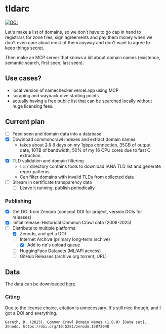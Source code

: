 # tldarc

[![DOI](https://zenodo.org/badge/DOI/10.5281/zenodo.15872040.svg)](https://doi.org/10.5281/zenodo.15872040)

Let's make a list of domains, so we don't have to go cap in hand to registrars
for zone files, sign agreements and pay them money when we don't even care about
most of them anyway and don't want to agree to keep things secret.

Then make an MCP server that knows a bit about domain names (existence, semantic
search, first seen, last seen).

## Use cases?

* local version of namechecker.vercel.app using MCP
* scraping and wayback dive starting points
* actually having a free public list that can be searched locally without huge
  licensing fees.

## Current plan

- [ ] Feed seen and domain data into a database
- [x] Download commoncrawl indexes and extract domain names
  - takes about ~~2.5~~ 8 days on my 1gbps connection, 35GB of output data,
    10TB of bandwidth, 50% of my 16 CPU cores due to fast C extraction.
- [x] TLD validation and domain filtering
  - `tld/` directory contains tools to download IANA TLD list and generate regex patterns
  - Can filter domains with invalid TLDs from collected data
- [ ] Stream in certificate transparency data
  - [ ] Leave it running, publish periodically

### Publishing

- [x] Get DOI from Zenodo (concept DOI for project, version DOIs for releases)
- [x] Initial release: Historical Common Crawl data (2008-2025)
- [ ] Distribute to multiple platforms:
  - [x] Zenodo, and get a DOI
  - [ ] Internet Archive (primary long-term archive)
    - [x] Add to rip's upload queue
  - [ ] HuggingFace Datasets (ML/API access)
  - [ ] GitHub Releases (archive.org torrent, URL)

## Data

The data can be downloaded [here](https://zenodo.org/records/15872040).

### Citing

Due to the license choice, citation is unnecessary. It's still nice though,
and I got a DOI and everything.

```text
Gareth, D. (2025). Common Crawl Domain Names (1.0.0) [Data set]. Zenodo. https://doi.org/10.5281/zenodo.15872040
```

